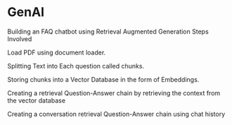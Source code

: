 # GenAI
Building an FAQ chatbot using Retrieval Augmented Generation
Steps Involved

Load PDF using document loader.

Splitting Text into Each question called chunks.

Storing chunks into a Vector Database in the form of Embeddings.

Creating a retrieval Question-Answer chain by retrieving the context from the vector database

Creating a conversation retrieval Question-Answer chain using chat history
